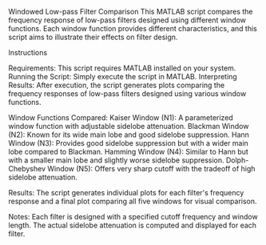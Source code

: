 Windowed Low-pass Filter Comparison
This MATLAB script compares the frequency response of low-pass filters designed using different window functions. Each window function provides different characteristics, and this script aims to illustrate their effects on filter design.

Instructions

Requirements: 
This script requires MATLAB installed on your system.
Running the Script: Simply execute the script in MATLAB.
Interpreting Results: After execution, the script generates plots comparing the frequency responses of low-pass filters designed using various window functions.

Window Functions Compared:
Kaiser Window (N1): A parameterized window function with adjustable sidelobe attenuation.
Blackman Window (N2): Known for its wide main lobe and good sidelobe suppression.
Hann Window (N3): Provides good sidelobe suppression but with a wider main lobe compared to Blackman.
Hamming Window (N4): Similar to Hann but with a smaller main lobe and slightly worse sidelobe suppression.
Dolph-Chebyshev Window (N5): Offers very sharp cutoff with the tradeoff of high sidelobe attenuation.

Results:
The script generates individual plots for each filter's frequency response and a final plot comparing all five windows for visual comparison.

Notes:
Each filter is designed with a specified cutoff frequency and window length.
The actual sidelobe attenuation is computed and displayed for each filter.
